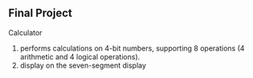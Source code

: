 ## Final Project
Calculator  
1. performs calculations on 4-bit numbers, supporting 8 operations (4 arithmetic and 4 logical operations).
2. display on the seven-segment display
